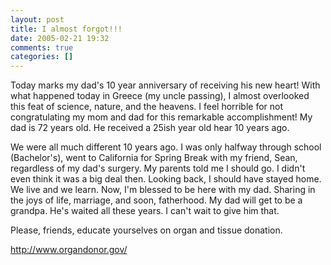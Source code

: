 ```yaml
---
layout: post
title: I almost forgot!!!
date: 2005-02-21 19:32
comments: true
categories: []
---
```

Today marks my dad's 10 year anniversary of receiving his new heart! With what happened today in Greece (my uncle passing), I almost overlooked this feat of science, nature, and the heavens. I feel horrible for not congratulating my mom and dad for this remarkable accomplishment! My dad is 72 years old. He received a 25ish year old hear 10 years ago.

We were all much different 10 years ago. I was only halfway through school (Bachelor's), went to California for Spring Break with my friend, Sean, regardless of my dad's surgery. My parents told me I should go. I didn't even think it was a big deal then. Looking back, I should have stayed home. We live and we learn. Now, I'm blessed to be here with my dad. Sharing in the joys of life, marriage, and soon, fatherhood. My dad will get to be a grandpa. He's waited all these years. I can't wait to give him that.

Please, friends, educate yourselves on organ and tissue donation.

<a href="http://www.organdonor.gov/">http://www.organdonor.gov/</a>
